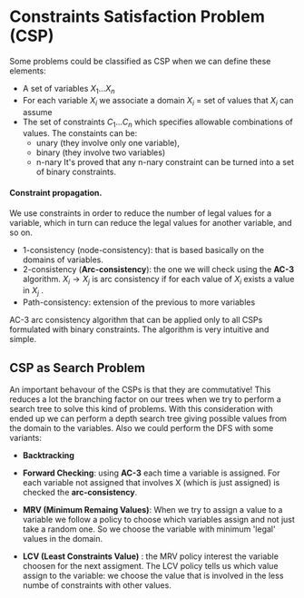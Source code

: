 # Constraints Satisfaction Problem (CSP)
Some problems could be classified as CSP when we can define these elements:

- A set of variables $X_1 ... X_n$
-  For each variable $X_i$ we associate a domain $X_i$ = set of values that $X_i$ can assume 
- The set of constraints $C_1 ... C_n$ which specifies allowable combinations of values. The constaints can be:
	- unary (they involve only one variable),
	- binary (they involve two variables)
	- n-nary It's proved that any n-nary constraint can be turned into a set of binary constraints.

#### Constraint propagation.
We use constraints in order to reduce the number of legal values for a variable, which in turn can reduce the legal values for another variable, and so on. 

- 1-consistency (node-consistency): that is based basically on the domains of variables. 
- 2-consistency (**Arc-consistency**): the one we will check using the **AC-3** algorithm. $X_i \rightarrow X_j$ is arc consistency if for each value of $X_i$ exists a value in $X_j$ .
- Path-consistency: extension of the previous to more variables

AC-3 arc consistency algorithm that can be applied only to all CSPs formulated with binary constraints. The algorithm is very intuitive and simple. 

## CSP as Search Problem

An important behavour of the CSPs is that they are commutative! 
This reduces a lot the branching factor on our trees when we try to perform a search tree to solve this kind of problems. 
With this consideration with ended up we can perform a depth search tree giving possible values from the domain to the variables.
Also we could perform the DFS with some variants: 

- **Backtracking**
 
- **Forward Checking**: using **AC-3** each time a variable is assigned. For each variable not assigned that involves X (which is just assigned) is checked the **arc-consistency**. 

- **MRV (Minimum Remaing Values)**: When we try to assign a value to a variable we follow a policy to choose which variables assign and not just take a random one. So we choose the variable with minimum 'legal' values in the domain. 
- **LCV (Least Constraints Value)** : the MRV policy interest the variable choosen for the next assigment. The LCV policy tells us which value assign to the variable: we choose the value that is involved in the less numbe of constraints with other values. 


